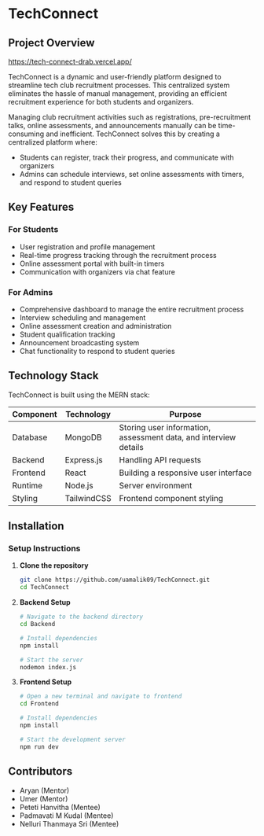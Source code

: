 # TechConnect

## Project Overview

https://tech-connect-drab.vercel.app/

TechConnect is a dynamic and user-friendly platform designed to streamline tech club recruitment processes. This centralized system eliminates the hassle of manual management, providing an efficient recruitment experience for both students and organizers.

Managing club recruitment activities such as registrations, pre-recruitment talks, online assessments, and announcements manually can be time-consuming and inefficient. TechConnect solves this by creating a centralized platform where:

- Students can register, track their progress, and communicate with organizers
- Admins can schedule interviews, set online assessments with timers, and respond to student queries

## Key Features

### For Students
- User registration and profile management
- Real-time progress tracking through the recruitment process
- Online assessment portal with built-in timers
- Communication with organizers via chat feature

### For Admins
- Comprehensive dashboard to manage the entire recruitment process
- Interview scheduling and management
- Online assessment creation and administration
- Student qualification tracking
- Announcement broadcasting system
- Chat functionality to respond to student queries

## Technology Stack

TechConnect is built using the MERN stack:

| Component | Technology | Purpose |
|-----------|------------|---------|
| Database | MongoDB | Storing user information, assessment data, and interview details |
| Backend | Express.js | Handling API requests |
| Frontend | React | Building a responsive user interface |
| Runtime | Node.js | Server environment |
| Styling | TailwindCSS | Frontend component styling |


## Installation

### Setup Instructions

1. **Clone the repository**
   ```bash
   git clone https://github.com/uamalik09/TechConnect.git
   cd TechConnect
   ```

2. **Backend Setup**
   ```bash
   # Navigate to the backend directory
   cd Backend

   # Install dependencies
   npm install

   # Start the server
   nodemon index.js
   ```

3. **Frontend Setup**
   ```bash
   # Open a new terminal and navigate to frontend
   cd Frontend

   # Install dependencies
   npm install

   # Start the development server
   npm run dev
   ```


## Contributors
- Aryan (Mentor)
- Umer (Mentor)
- Peteti Hanvitha (Mentee)
- Padmavati M Kudal (Mentee)
- Nelluri Thanmaya Sri (Mentee)


